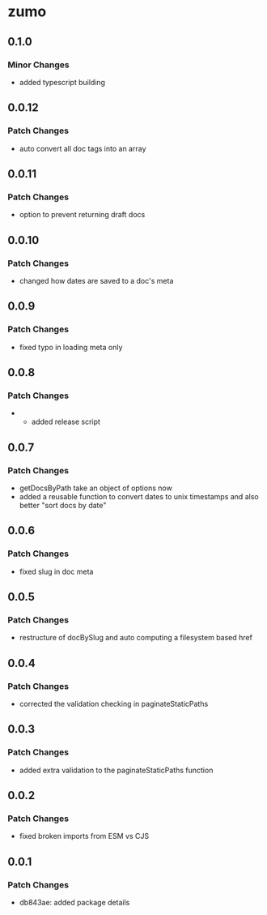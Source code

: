 # zumo

## 0.1.0

### Minor Changes

- added typescript building

## 0.0.12

### Patch Changes

- auto convert all doc tags into an array

## 0.0.11

### Patch Changes

- option to prevent returning draft docs

## 0.0.10

### Patch Changes

- changed how dates are saved to a doc's meta

## 0.0.9

### Patch Changes

- fixed typo in loading meta only

## 0.0.8

### Patch Changes

- - added release script

## 0.0.7

### Patch Changes

- getDocsByPath take an object of options now
- added a reusable function to convert dates to unix timestamps and also better
  "sort docs by date"

## 0.0.6

### Patch Changes

- fixed slug in doc meta

## 0.0.5

### Patch Changes

- restructure of docBySlug and auto computing a filesystem based href

## 0.0.4

### Patch Changes

- corrected the validation checking in paginateStaticPaths

## 0.0.3

### Patch Changes

- added extra validation to the paginateStaticPaths function

## 0.0.2

### Patch Changes

- fixed broken imports from ESM vs CJS

## 0.0.1

### Patch Changes

- db843ae: added package details
